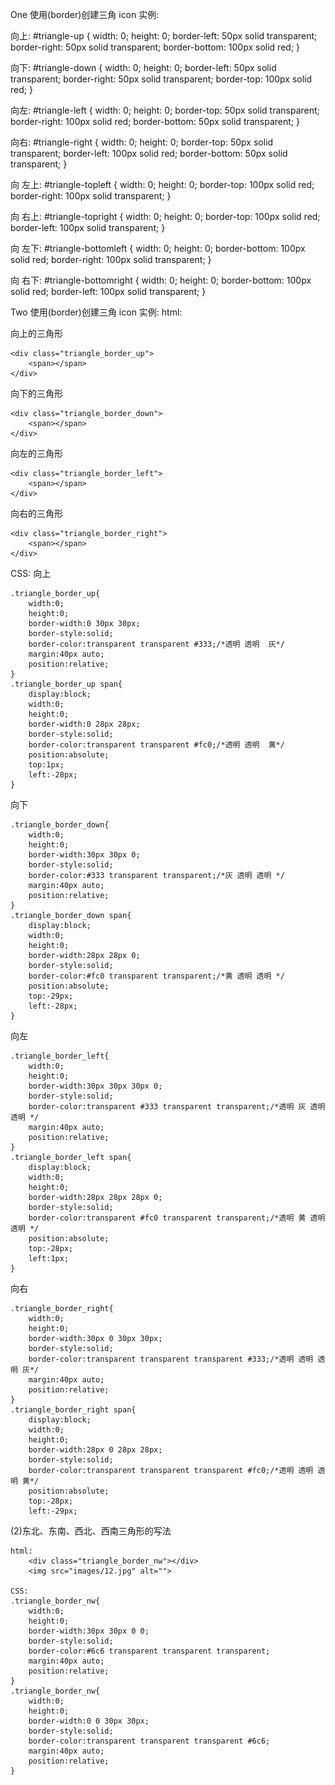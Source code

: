One 使用(border)创建三角 icon 实例:

向上:
#triangle-up {
    width: 0;
    height: 0;
    border-left: 50px solid transparent;
    border-right: 50px solid transparent;
    border-bottom: 100px solid red;
}

向下:
#triangle-down {
    width: 0;
    height: 0;
    border-left: 50px solid transparent;
    border-right: 50px solid transparent;
    border-top: 100px solid red;
}

向左:
#triangle-left {
    width: 0;
    height: 0;
    border-top: 50px solid transparent;
    border-right: 100px solid red;
    border-bottom: 50px solid transparent;
}

向右:
#triangle-right {
    width: 0;
    height: 0;
    border-top: 50px solid transparent;
    border-left: 100px solid red;
    border-bottom: 50px solid transparent;
}

向 左上:
#triangle-topleft {
    width: 0;
    height: 0;
    border-top: 100px solid red;
    border-right: 100px solid transparent;
}

向 右上:
#triangle-topright {
    width: 0;
    height: 0;
    border-top: 100px solid red;
    border-left: 100px solid transparent; 
}

向 左下:
#triangle-bottomleft {
    width: 0;
    height: 0;
    border-bottom: 100px solid red;
    border-right: 100px solid transparent;
}

向 右下:
#triangle-bottomright {
    width: 0;
    height: 0;
    border-bottom: 100px solid red;
    border-left: 100px solid transparent;
}


Two 使用(border)创建三角 icon 实例:
html:

向上的三角形

    <div class="triangle_border_up">
        <span></span>
    </div>
                                                      


向下的三角形

    <div class="triangle_border_down">
        <span></span>
    </div>
                                                      


向左的三角形

    <div class="triangle_border_left">
        <span></span>
    </div>
                                                      


向右的三角形

    <div class="triangle_border_right">
        <span></span>
    </div>


CSS:
向上

    .triangle_border_up{
        width:0;
        height:0;
        border-width:0 30px 30px;
        border-style:solid;
        border-color:transparent transparent #333;/*透明 透明  灰*/
        margin:40px auto;
        position:relative;
    }
    .triangle_border_up span{
        display:block;
        width:0;
        height:0;
        border-width:0 28px 28px;
        border-style:solid;
        border-color:transparent transparent #fc0;/*透明 透明  黄*/
        position:absolute;
        top:1px;
        left:-28px;
    }


向下

    .triangle_border_down{
        width:0;
        height:0;
        border-width:30px 30px 0;
        border-style:solid;
        border-color:#333 transparent transparent;/*灰 透明 透明 */
        margin:40px auto;
        position:relative;
    }
    .triangle_border_down span{
        display:block;
        width:0;
        height:0;
        border-width:28px 28px 0;
        border-style:solid;
        border-color:#fc0 transparent transparent;/*黄 透明 透明 */
        position:absolute;
        top:-29px;
        left:-28px;
    }


向左

    .triangle_border_left{
        width:0;
        height:0;
        border-width:30px 30px 30px 0;
        border-style:solid;
        border-color:transparent #333 transparent transparent;/*透明 灰 透明 透明 */
        margin:40px auto;
        position:relative;
    }
    .triangle_border_left span{
        display:block;
        width:0;
        height:0;
        border-width:28px 28px 28px 0;
        border-style:solid;
        border-color:transparent #fc0 transparent transparent;/*透明 黄 透明 透明 */
        position:absolute;
        top:-28px;
        left:1px;
    }


向右

    .triangle_border_right{
        width:0;
        height:0;
        border-width:30px 0 30px 30px;
        border-style:solid;
        border-color:transparent transparent transparent #333;/*透明 透明 透明 灰*/
        margin:40px auto;
        position:relative;
    }
    .triangle_border_right span{
        display:block;
        width:0;
        height:0;
        border-width:28px 0 28px 28px;
        border-style:solid;
        border-color:transparent transparent transparent #fc0;/*透明 透明 透明 黄*/
        position:absolute;
        top:-28px;
        left:-29px;


(2)东北、东南、西北、西南三角形的写法

    html:
        <div class="triangle_border_nw"></div>
        <img src="images/12.jpg" alt="">

    CSS:
    .triangle_border_nw{
        width:0;
        height:0;
        border-width:30px 30px 0 0;
        border-style:solid;
        border-color:#6c6 transparent transparent transparent;
        margin:40px auto;
        position:relative;
    }
    .triangle_border_nw{
        width:0;
        height:0;
        border-width:0 0 30px 30px;
        border-style:solid;
        border-color:transparent transparent transparent #6c6;
        margin:40px auto;
        position:relative;
    }


